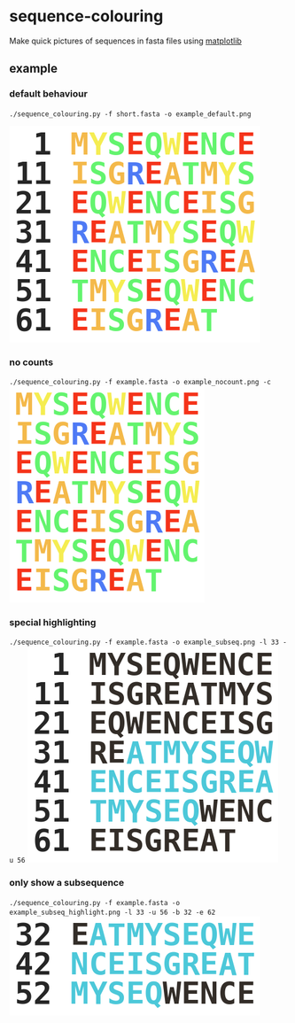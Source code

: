 # sequence-colouring

Make quick pictures of sequences in fasta files using [matplotlib](https://matplotlib.org/)



## example

### default behaviour
`./sequence_colouring.py -f short.fasta -o example_default.png`

![default](figures/example_default.png)

### no counts

`./sequence_colouring.py -f example.fasta -o example_nocount.png -c`
![no numbers](figures/example_nocount.png)

### special highlighting

`./sequence_colouring.py -f example.fasta -o example_subseq.png -l 33 -u 56`
![full with subsequence](figures/example_subseq.png)


### only show a subsequence

`./sequence_colouring.py -f example.fasta -o example_subseq_highlight.png -l 33 -u 56 -b 32 -e 62`
![subsequence focus](figures/example_subseq_highlight.png)
